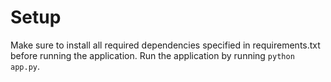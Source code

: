 # Setup
Make sure to install all required dependencies specified in requirements.txt before running the application.
Run the application by running `python app.py`.
